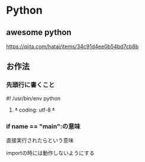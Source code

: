 # Python

## awesome python

https://qiita.com/hatai/items/34c91d4ee0b54bd7cb8b

## お作法

### 先頭行に書くこと

#! /usr/bin/env python

1. ~~*~~ coding: utf-8 ~~*~~



### if __name__ == "__main__":の意味

直接実行されたらという意味

importの時には動作しないようにする

